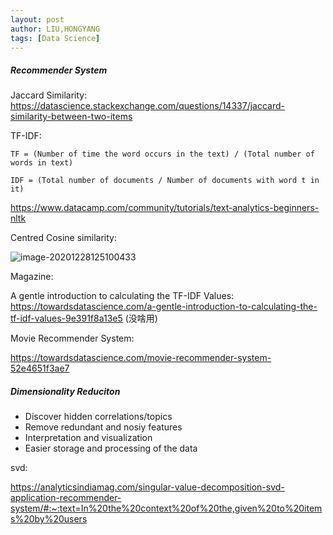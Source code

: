 ```yaml
---
layout: post
author: LIU,HONGYANG
tags: [Data Science]
---
```




##### Recommender System

Jaccard Similarity: https://datascience.stackexchange.com/questions/14337/jaccard-similarity-between-two-items



TF-IDF:

```
TF = (Number of time the word occurs in the text) / (Total number of words in text)
```



```
IDF = (Total number of documents / Number of documents with word t in it)
```



https://www.datacamp.com/community/tutorials/text-analytics-beginners-nltk





Centred Cosine similarity:

![image-20201228125100433](https://tva1.sinaimg.cn/large/0081Kckwgy1gm3h6iuhwij31950u04hf.jpg)



Magazine: 

A gentle introduction to calculating the TF-IDF Values: https://towardsdatascience.com/a-gentle-introduction-to-calculating-the-tf-idf-values-9e391f8a13e5 (没啥用)

Movie Recommender System:

https://towardsdatascience.com/movie-recommender-system-52e4651f3ae7





##### Dimensionality Reduciton



- Discover hidden correlations/topics
- Remove redundant and nosiy features
- Interpretation and visualization
- Easier storage and processing of the data

svd:

https://analyticsindiamag.com/singular-value-decomposition-svd-application-recommender-system/#:~:text=In%20the%20context%20of%20the,given%20to%20items%20by%20users



